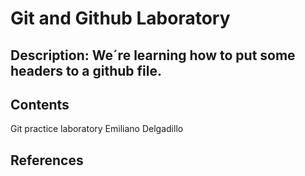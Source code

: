 # Git and Github Laboratory
<h2>Description:
We´re learning how to put some headers to a github file.</h2>
<h2>Contents</h2>
Git practice laboratory
Emiliano Delgadillo
<h2> References</h2>
